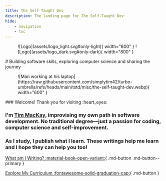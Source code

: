 ```yaml
---
title: The Self-Taught Dev
description: The landing page for The Self-Taught Dev
hide:
    - navigation
    - toc
---
```


<figure markdown="span" class="landing-logo">
  ![Logo](assets/logo_light.svg#only-light){ width="800" }
  ![Logo](assets/logo_dark.svg#only-dark){ width="800" }
</figure>

<div class="centered tagline" markdown>
# Building software skills, exploring computer science and sharing the journey
</div>

<figure markdown="span" class="landing-img">
  ![Man working at his laptop](https://raw.githubusercontent.com/simplytim42/turbo-umbrella/refs/heads/main/tstd/misc/the-self-taught-dev.webp){ width="600" }
</figure>


<div class="centered" markdown>
### Welcome! Thank you for visiting :heart_eyes:

### I'm [Tim MacKay](./about.md), improvising my own path in software development. No traditional degree—just a passion for coding, computer science and self-improvement.

### As I study, I publish what I learn. These writings help me learn and I hope they can help you too!
</div>

<div markdown class="landing-buttons-container">

[What am I Writing? :material-book-open-variant:](./blog/index.md){ .md-button .md-button--primary }

[Explore My Curriculum :fontawesome-solid-graduation-cap:](./degree.md){ .md-button }

</div>
